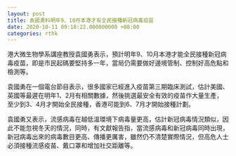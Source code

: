 ```yaml
---
layout: post
title: 袁國勇料明年9、10月本港才有全民接種新冠病毒疫苗
date: 2020-10-11 09:18:22.000000000 +08:00
categories: rthk
---
```


港大微生物學系講座教授袁國勇表示，預計明年9、10月本港才能全民接種新冠病毒疫苗，即是市民起碼要堅持多一年，當局仍需要做好邊境管制、控制好高危點和檢測等。

袁國勇在一個電台節目表示，很多國家已經進入疫苗第三期臨床測試，估計美國、英國等最遲在明年1、2月有相關數據，然後挑選最安全有效的疫苗作大量生產，至少到3、4月才開始全民接種，香港可能到6、7月才開始接種計劃。

袁國勇又表示，流感病毒在越低溫環境下病毒量更高，估計新冠病毒情況類似，因此不能忽視冬天的情況，同時，有文獻報告指，當流感病毒和新冠病毒同時出現，新冠病毒出來的病毒數目更高、傳播更厲害，雖然仍不清楚實際情況，但高危人士必須接種流感疫苗、戴口罩和增加社交距離等。
